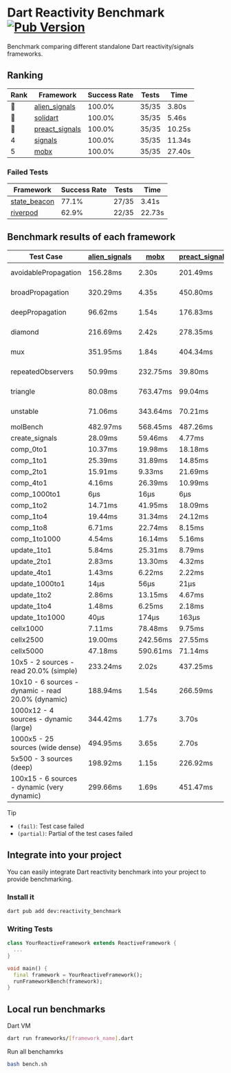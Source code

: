 # Dart Reactivity Benchmark [![Pub Version](https://img.shields.io/pub/v/reactivity_benchmark)](https://pub.dev/packages/reactivity_benchmark)

Benchmark comparing different standalone Dart reactivity/signals frameworks.

## Ranking

<!-- ranking start -->
| Rank | Framework | Success Rate | Tests | Time |
|------|-----------|--------------|-------|------|
| 🥇 | [alien_signals](https://github.com/medz/alien-signals-dart) | 100.0% | 35/35 | 3.80s |
| 🥈 | [solidart](https://github.com/nank1ro/solidart) | 100.0% | 35/35 | 5.46s |
| 🥉 | [preact_signals](https://pub.dev/packages/preact_signals) | 100.0% | 35/35 | 10.25s |
| 4 | [signals](https://github.com/rodydavis/signals.dart) | 100.0% | 35/35 | 11.34s |
| 5 | [mobx](https://github.com/mobxjs/mobx.dart) | 100.0% | 35/35 | 27.40s |

<!-- ranking end -->

### **Failed Tests**

<!-- fail start -->
| Framework | Success Rate | Tests | Time |
|-----------|--------------|-------|------|
| [state_beacon](https://github.com/jinyus/dart_beacon) | 77.1% | 27/35 | 3.41s |
| [riverpod](https://github.com/rrousselGit/riverpod) | 62.9% | 22/35 | 22.73s |

<!-- fail end -->

## Benchmark results of each framework

<!-- test-case start -->
| Test Case | [alien_signals](https://github.com/medz/alien-signals-dart) | [mobx](https://github.com/mobxjs/mobx.dart) | [preact_signals](https://pub.dev/packages/preact_signals) | [riverpod](https://github.com/rrousselGit/riverpod) | [signals](https://github.com/rodydavis/signals.dart) | [solidart](https://github.com/nank1ro/solidart) | [state_beacon](https://github.com/jinyus/dart_beacon) |
|---|---|---|---|---|---|---|---|
| avoidablePropagation | 156.28ms | 2.30s | 201.49ms | 1.40s | 205.01ms | 289.79ms | 150.24ms (fail) |
| broadPropagation | 320.29ms | 4.35s | 450.80ms | 84.61ms (fail) | 450.42ms | 537.78ms | 6.21ms (fail) |
| deepPropagation | 96.62ms | 1.54s | 176.83ms | 2.04s (fail) | 168.84ms | 171.69ms | 143.07ms (fail) |
| diamond | 216.69ms | 2.42s | 278.35ms | 2.82s (fail) | 277.34ms | 355.71ms | 187.94ms (fail) |
| mux | 351.95ms | 1.84s | 404.34ms | 554.43ms (fail) | 407.73ms | 449.09ms | 209.23ms (fail) |
| repeatedObservers | 50.99ms | 232.75ms | 39.80ms | 377.93ms (fail) | 44.77ms | 88.89ms | 52.67ms (fail) |
| triangle | 80.08ms | 763.47ms | 99.04ms | 960.63ms (fail) | 100.21ms | 114.82ms | 76.74ms (fail) |
| unstable | 71.06ms | 343.64ms | 70.21ms | 617.40ms (fail) | 78.78ms | 102.62ms | 338.21ms (fail) |
| molBench | 482.97ms | 568.45ms | 487.26ms | 11.14ms | 485.05ms | 488.72ms | 868μs |
| create_signals | 28.09ms | 59.46ms | 4.77ms | 25.50ms | 26.07ms | 70.20ms | 61.57ms |
| comp_0to1 | 10.37ms | 19.98ms | 18.18ms | 13.83ms | 11.53ms | 52.08ms | 52.24ms |
| comp_1to1 | 25.39ms | 31.89ms | 14.85ms | 23.02ms | 28.04ms | 24.15ms | 59.14ms |
| comp_2to1 | 15.91ms | 9.33ms | 21.69ms | 24.24ms | 10.88ms | 17.22ms | 41.60ms |
| comp_4to1 | 4.16ms | 26.39ms | 10.99ms | 4.32ms | 2.81ms | 18.79ms | 16.24ms |
| comp_1000to1 | 6μs | 16μs | 6μs | 3μs | 5μs | 16μs | 41μs |
| comp_1to2 | 14.71ms | 41.95ms | 18.09ms | 12.81ms | 14.07ms | 20.16ms | 44.47ms |
| comp_1to4 | 19.44ms | 31.34ms | 24.12ms | 24.19ms | 18.26ms | 20.69ms | 43.26ms |
| comp_1to8 | 6.71ms | 22.74ms | 8.15ms | 5.08ms | 5.66ms | 20.26ms | 42.24ms |
| comp_1to1000 | 4.54ms | 16.14ms | 5.16ms | 4.45ms | 5.44ms | 15.50ms | 38.03ms |
| update_1to1 | 5.84ms | 25.31ms | 8.79ms | 88.47ms | 8.95ms | 15.37ms | 5.72ms |
| update_2to1 | 2.83ms | 13.30ms | 4.32ms | 42.66ms | 4.52ms | 8.40ms | 2.88ms |
| update_4to1 | 1.43ms | 6.22ms | 2.22ms | 20.62ms | 2.28ms | 3.85ms | 1.46ms |
| update_1000to1 | 14μs | 56μs | 21μs | 169μs | 22μs | 38μs | 14μs |
| update_1to2 | 2.86ms | 13.15ms | 4.67ms | 45.16ms | 4.81ms | 7.67ms | 2.86ms |
| update_1to4 | 1.48ms | 6.25ms | 2.18ms | 20.55ms | 2.27ms | 3.84ms | 1.48ms |
| update_1to1000 | 40μs | 174μs | 163μs | 114μs | 78μs | 169μs | 375μs |
| cellx1000 | 7.11ms | 78.48ms | 9.75ms | N/A | 9.89ms | 11.56ms | 5.20ms |
| cellx2500 | 19.00ms | 242.56ms | 27.55ms | N/A | 27.07ms | 32.70ms | 21.94ms |
| cellx5000 | 47.18ms | 590.61ms | 71.14ms | N/A | 69.28ms | 80.25ms | 57.18ms |
| 10x5 - 2 sources - read 20.0% (simple) | 233.24ms | 2.02s | 437.25ms | 2.20s | 509.09ms | 359.00ms | 241.98ms |
| 10x10 - 6 sources - dynamic - read 20.0% (dynamic) | 188.94ms | 1.54s | 266.59ms | 1.49s (partial) | 280.21ms | 245.63ms | 199.45ms |
| 1000x12 - 4 sources - dynamic (large) | 344.42ms | 1.77s | 3.70s | 2.52s (partial) | 3.83s | 460.68ms | 338.79ms |
| 1000x5 - 25 sources (wide dense) | 494.95ms | 3.65s | 2.70s | 4.21s | 3.55s | 723.72ms | 503.00ms |
| 5x500 - 3 sources (deep) | 198.92ms | 1.15s | 226.92ms | 1.35s | 225.72ms | 267.49ms | 205.48ms |
| 100x15 - 6 sources - dynamic (very dynamic) | 299.66ms | 1.69s | 451.47ms | 1.75s (partial) | 476.88ms | 378.05ms | 258.61ms |

<!-- test-case end -->

> [!TIP]
> - `(fail)`: Test case failed
> - `(partial)`: Partial of the test cases failed

## Integrate into your project

You can easily integrate Dart reactivity benchmark into your project to provide benchmarking.

### Install it

```bash
dart pub add dev:reactivity_benchmark
```

### Writing Tests

```dart
class YourReactiveFramework extends ReactiveFramework {
  ...
}

void main() {
  final framework = YourReactiveFramework();
  runFrameworkBench(framework);
}
```

## Local run benchmarks

Dart VM
```bash
dart run frameworks/[framework_name].dart
```

Run all benchamrks
```bash
bash bench.sh
```
